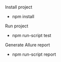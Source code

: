 Install project
- npm install

Run project
- npm run-script test

Generate Allure report
- npm run-script report

